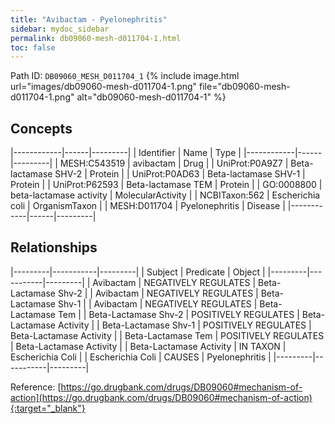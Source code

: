 ```yaml
---
title: "Avibactam - Pyelonephritis"
sidebar: mydoc_sidebar
permalink: db09060-mesh-d011704-1.html
toc: false 
---
```



Path ID: `DB09060_MESH_D011704_1`
{% include image.html url="images/db09060-mesh-d011704-1.png" file="db09060-mesh-d011704-1.png" alt="db09060-mesh-d011704-1" %}

## Concepts

|------------|------|---------|
| Identifier | Name | Type    |
|------------|------|---------|
| MESH:C543519 | avibactam | Drug |
| UniProt:P0A9Z7 | Beta-lactamase SHV-2 | Protein |
| UniProt:P0AD63 | Beta-lactamase SHV-1 | Protein |
| UniProt:P62593 | Beta-lactamase TEM | Protein |
| GO:0008800 | beta-lactamase activity | MolecularActivity |
| NCBITaxon:562 | Escherichia coli | OrganismTaxon |
| MESH:D011704 | Pyelonephritis | Disease |
|------------|------|---------|

## Relationships

|---------|-----------|---------|
| Subject | Predicate | Object  |
|---------|-----------|---------|
| Avibactam | NEGATIVELY REGULATES | Beta-Lactamase Shv-2 |
| Avibactam | NEGATIVELY REGULATES | Beta-Lactamase Shv-1 |
| Avibactam | NEGATIVELY REGULATES | Beta-Lactamase Tem |
| Beta-Lactamase Shv-2 | POSITIVELY REGULATES | Beta-Lactamase Activity |
| Beta-Lactamase Shv-1 | POSITIVELY REGULATES | Beta-Lactamase Activity |
| Beta-Lactamase Tem | POSITIVELY REGULATES | Beta-Lactamase Activity |
| Beta-Lactamase Activity | IN TAXON | Escherichia Coli |
| Escherichia Coli | CAUSES | Pyelonephritis |
|---------|-----------|---------|

Reference: [https://go.drugbank.com/drugs/DB09060#mechanism-of-action](https://go.drugbank.com/drugs/DB09060#mechanism-of-action){:target="_blank"}